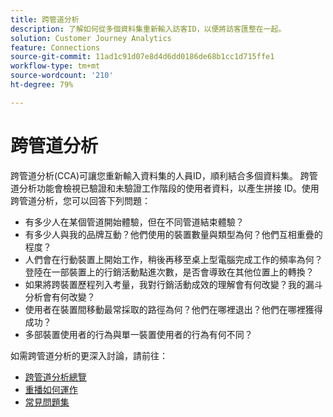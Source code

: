 ```yaml
---
title: 跨管道分析
description: 了解如何從多個資料集重新輸入訪客ID，以便將訪客匯整在一起。
solution: Customer Journey Analytics
feature: Connections
source-git-commit: 11ad1c91d07e8d4d6dd0186de68b1cc1d715ffe1
workflow-type: tm+mt
source-wordcount: '210'
ht-degree: 79%

---
```



# 跨管道分析

跨管道分析(CCA)可讓您重新輸入資料集的人員ID，順利結合多個資料集。 跨管道分析功能會檢視已驗證和未驗證工作階段的使用者資料，以產生拼接 ID。使用跨管道分析，您可以回答下列問題：

* 有多少人在某個管道開始體驗，但在不同管道結束體驗？
* 有多少人與我的品牌互動？他們使用的裝置數量與類型為何？他們互相重疊的程度？
* 人們會在行動裝置上開始工作，稍後再移至桌上型電腦完成工作的頻率為何？登陸在一部裝置上的行銷活動點進次數，是否會導致在其他位置上的轉換？
* 如果將跨裝置歷程列入考量，我對行銷活動成效的理解會有何改變？我的漏斗分析會有何改變？
* 使用者在裝置間移動最常採取的路徑為何？他們在哪裡退出？他們在哪裡獲得成功？
* 多部裝置使用者的行為與單一裝置使用者的行為有何不同？

如需跨管道分析的更深入討論，請前往：

* [跨管道分析總覽](/help/cca/overview.md)
* [重播如何運作](/help/cca/replay.md)
* [常見問題集](/help/cca/faq.md)